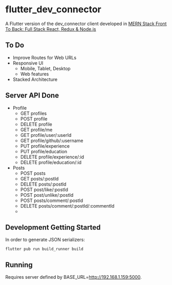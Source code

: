 # flutter_dev_connector

A Flutter version of the dev_connector client developed in [MERN Stack Front To Back: Full Stack React, Redux & Node.js](https://www.udemy.com/course/mern-stack-front-to-back/ "Udemy Course")


## To Do

* Improve Routes for Web URLs
* Responsive UI
  * Mobile, Tablet, Desktop
  * Web features
* Stacked Architecture

## Server API Done

* Profile
  * GET profiles
  * POST profile
  * DELETE profile
  * GET profile/me
  * GET profile/user/:userId
  * GET profile/github/:username
  * PUT profile/experience
  * PUT profile/education
  * DELETE profile/experience/:id
  * DELETE profile/education/:id
* Posts
  * POST posts
  * GET posts/:postId
  * DELETE posts/:postId
  * POST post/like/:postId
  * POST post/unlike/:postId
  * POST posts/comment/:postId
  * DELETE posts/comment/:postId/:commentId
  * 

## Development Getting Started

In order to generate JSON serializers:

    flutter pub run build_runner build

## Running

Requires server defined by BASE_URL=http://192.168.1.159:5000.

